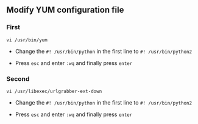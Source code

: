 ## Modify YUM configuration file

### First

```
vi /usr/bin/yum
```

- Change the `#! /usr/bin/python` in the first line to `#! /usr/bin/python2`

- Press `esc` and enter `:wq` and finally press `enter`

### Second

```
vi /usr/libexec/urlgrabber-ext-down
```

- Change the `#! /usr/bin/python` in the first line to `#! /usr/bin/python2`

- Press `esc` and enter `:wq` and finally press `enter`
